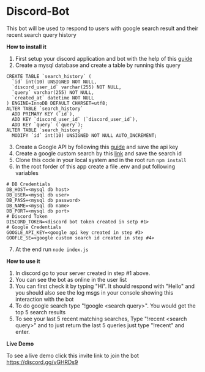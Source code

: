 # Discord-Bot

This bot will be used to respond to users with google search result and their recent search query history


**How to install it**

1. First setup your discord application and bot with the help of this [guide](https://www.digitaltrends.com/gaming/how-to-make-a-discord-bot/)
2. Create a mysql database and create a table by running this query
```
CREATE TABLE `search_history` (
  `id` int(10) UNSIGNED NOT NULL,
  `discord_user_id` varchar(255) NOT NULL,
  `query` varchar(255) NOT NULL,
  `created_at` datetime NOT NULL
) ENGINE=InnoDB DEFAULT CHARSET=utf8;
ALTER TABLE `search_history`
  ADD PRIMARY KEY (`id`),
  ADD KEY `discord_user_id` (`discord_user_id`),
  ADD KEY `query` (`query`);
ALTER TABLE `search_history`
  MODIFY `id` int(10) UNSIGNED NOT NULL AUTO_INCREMENT;
```
3. Create a Google API by following this [guide](https://developers.google.com/places/web-service/get-api-key) and save the api key
4. Create a google custom search by this [link](https://cse.google.com/cse/all) and save the search id
5. Clone this code in your local system and in the root run `npm install`
6. In the root forder of this app create a file .env and put following variables
```
# DB Credentials
DB_HOST=<mysql db host>
DB_USER=<mysql db user>
DB_PASS=<mysql db password>
DB_NAME=<mysql db name>
DB_PORT=<mysql db port>
# Discord Token
DISCORD_TOKEN=<discord bot token created in setp #1>
# Google Credentials
GOOGLE_API_KEY=<google api key created in step #3>
GOOFLE_SE=<google custom search id created in step #4>
```
7. At the end run `node index.js`

**How to use it**
1. In discord go to your server created in step #1 above.
2. You can see the bot as online in the user list
3. You can first check it by typing "Hi". It should respond with "Hello" and you should also see the log msgs in your console showing this interaction with the bot
4. To do google search type "!google \<search query\>". You would get the top 5 search results
5. To see your last 5 recent matching searches, Type "!recent \<search query\>" and to just return the last 5 queries just type "!recent" and enter.

**Live Demo**

To see a live demo click this invite link to join the bot https://discord.gg/vGHRDs9

